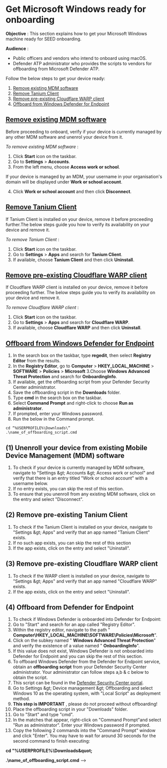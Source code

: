 # Get Microsoft Windows ready for onboarding

**Objective** : This section explains how to get your Microsoft Windows machine ready for SEED onboarding.

**Audience** :
- Public officers and vendors who intend to onboard using macOS.
- Defender ATP administrator who provides the scripts to vendors for offboarding from Microsoft Defender ATP.

Follow the below steps to get your device ready:
1. [Remove existing MDM software](#remove-existing-mdm-software)
2. [Remove Tanium Client](#remove-tanium-client)
3. [Remove pre-existing Cloudflare WARP client](#remove-pre-existing-cloudflare-warp-client)
4. [Offboard from Windows Defender for Endpoint](#offboard-from-windows-defender-for-endpoint)

## [Remove existing MDM software](#remove-existing-mdm-software)
Before proceeding to onboard, verify if your device is currently managed by any other MDM software and unenrol your device from it.

*To remove existing MDM software* :
1. Click **Start** icon on the taskbar.
2. Go to **Settings** > **Accounts**.
3. From the left menu, choose **Access work or school**.
<!-- image verify-mdm-->
If your device is managed by an MDM, your username in your organisation's domain will be displayed under **Work or school account**.
<!--image access-work-orschool-account-->
4. Click **Work or school account** and then click **Disconnect**.

## [Remove Tanium Client](#remove-tanium-client)
If Tanium Client is installed on your device, remove it before proceeding further.The below steps guide you how to verify its availability on your device and remove it.

*To remove Tanium Client* :
1. Click **Start** icon on the taskbar.
2. Go to **Settings** > **Apps** and search for **Tanium Client**.
3. If available, choose **Tanium Client** and then click **Uninstall**.

## [Remove pre-existing Cloudflare WARP client](#remove-pre-existing-cloudflare-warp-client)
If Cloudflare WARP client is installed on your device, remove it before proceeding further. The below steps guide you to verify its availability on your device and remove it.

*To remove Cloudflare WARP client* :
1. Click **Start** icon on the taskbar.
2. Go to **Settings** > **Apps** and search for **Cloudflare WARP**.
3. If available, choose **Cloudflare WARP** and then click **Uninstall**.

## [Offboard from Windows Defender for Endpoint](#offboard-from-windows-defender-for-endpoint)
1. In the search box on the taskbar, type **regedit**, then select **Registry Editor** from the results.  
2. In the **Registry Editor**, go to **Computer** > **HKEY_LOCAL_MACHINE** > **SOFTWARE** > **Policies** > **Microsoft**
3.Choose **Windows Advanced Threat Protection** and search for **OnboardingInfo**.
4. If available, get the offboarding script from your Defender Security Center administrator.
5. Save the offboarding script in the **Downloads** folder.
6. Type **cmd** in the search box on the taskbar.
7. Select **Command Prompt** and right-click to choose **Run as administrator**.
8. If prompted, enter your Windows password.
9. Run the below in the Command prompt.

 ```
 cd “%USERPROFILE%\Downloads\”
.\name_of_offboarding_script.cmd
  ```
<!--
  ### [Get offboarding scripts for Microsoft Defender ATP](#get-offboarding-scripts-for-microsoft-defender-atp)

  - If you are a Public Officer, [contact GCC2.0 team](gcc2.0_support@tech.gov.sg) to get the offboarding scripts.

  - If you are a vendor, contact your Defender ATP administrator to get the offboarding scripts. The Defender ATP administrator will do the following:


-->










## (1) Unenroll your device from existing Mobile Device Management (MDM) software

1. To check if your device is currently managed by MDM software, navigate to &quot;Settings \&gt; Accounts \&gt; Access work or school&quot; and verify that there is an entry titled &quot;Work or school account&quot; with a username below.
  1. If no entry exists, you can skip the rest of this section.
2. To ensure that you unenroll from any existing MDM software, click on the entry and select &quot;Disconnect&quot;.

## (2) Remove pre-existing Tanium Client

1. To check if the Tanium Client is installed on your device, navigate to &quot;Settings \&gt; Apps&quot; and verify that an app named &quot;Tanium Client&quot; exists.
  1. If no such app exists, you can skip the rest of this section
2. If the app exists, click on the entry and select &quot;Uninstall&quot;.

## (3) Remove pre-existing Cloudflare WARP client

1. To check if the WARP client is installed on your device, navigate to &quot;Settings \&gt; Apps&quot; and verify that an app named &quot;Cloudflare WARP&quot; exists.
2. If the app exists, click on the entry and select &quot;Uninstall&quot;.

## (4) Offboard from Defender for Endpoint

1. To check if Windows Defender is onboarded into Defender for Endpoint:
  1. Go to &quot;Start&quot; and search for an app called &quot;Registry Editor&quot;.
  2. Within the registry editor, navigate to the path &quot; **Computer\HKEY\_LOCAL\_MACHINE\SOFTWARE\Policies\Microsoft**&quot;.
  3. Click on the subkey named &quot; **Windows Advanced Threat Protection**&quot; and verify the existence of a value named &quot; **OnboardingInfo**&quot;.
  4. If this value does not exist, Windows Defender is not onboarded into Defender for Endpoint and you can skip the rest of this section.
2. To offboard Windows Defender from the Defender for Endpoint service, obtain an **offboarding script** from your Defender Security Center administrator. Your administrator can follow steps a,b &amp; c below to obtain the script.
  1. This script can be found in the [Defender Security Center portal](https://securitycenter.windows.com/).
  2. Go to Settings \&gt; Device management \&gt; Offboarding and select Windows 10 as the operating system, with &quot;Local Script&quot; as deployment method.
  3. **This step is IMPORTANT** , please do not proceed without offboarding!
3. Place the offboarding script in your &quot;Downloads&quot; folder.
4. Go to &quot;Start&quot; and type &quot;cmd&quot;.
5. In the matches that appear, right-click on &quot;Command Prompt&quot;and select &quot;Run as administrator&quot;. Enter your Windows password if prompted.
6. Copy the following 2 commands into the &quot;Command Prompt&quot; window and click &quot;Enter&quot;. You may have to wait for around 30 seconds for the second command to finish executing:

**cd &quot;%USERPROFILE%\Downloads\&quot;**

**.\name\_of\_offboarding\_script.cmd** -->
